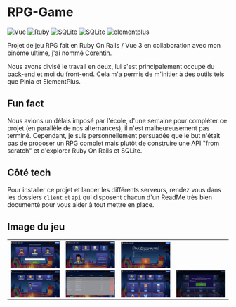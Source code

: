 # RPG-Game

<div>
     <img src="https://img.shields.io/badge/Vue.js-35495E?style=for-the-badge&logo=vue.js&logoColor=4FC08D" alt="Vue" /> 
     <img src="https://img.shields.io/badge/ruby-a6051a?style=for-the-badge&logo=ruby&logoColor=white%22" alt="Ruby"/>
     <img src="https://img.shields.io/badge/sqlite-56abdd?style=for-the-badge&logo=sqlite&logoColor=white%22" alt="SQLite" />
     <img src="https://img.shields.io/badge/pinia-fdc735?style=for-the-badge&logo=pinia&logoColor=white%22" alt="SQLite" />
     <img src="https://img.shields.io/badge/elementplus-1e2835?style=for-the-badge&logo=element&logoColor=white%22" alt="elementplus"/>
</div>

Projet de jeu RPG fait en Ruby On Rails / Vue 3 en collaboration avec mon binôme ultime, j'ai nommé <a href="https://github.com/CorentinNrd/CorentinNrd">Corentin</a>.

<p>Nous avons divisé le travail en deux, lui s'est principalement occupé du back-end et moi du front-end. Cela m'a permis de m'initier à des outils tels que Pinia et ElementPlus.</p>

<h2>Fun fact</h2>
<p>Nous avions un délais imposé par l'école, d'une semaine pour compléter ce projet (en parallèle de nos alternances), il n'est malheureusement pas terminé. Cependant, je suis personnellement persuadée que le but n'était pas de proposer un RPG complet mais plutôt de construire une API "from scratch" et d'explorer Ruby On Rails et SQLite.</p>

<h2>Côté tech</h2>
<p>Pour installer ce projet et lancer les différents serveurs, rendez vous dans les dossiers <code>client</code> et <code>api</code> qui disposent chacun d'un ReadMe très bien documenté pour vous aider à tout mettre en place.</p>

<h2>Image du jeu</h2>
<div align="center">
     <table>
          <tr>
               <td><img align=top src="ruby.png" /></td>
               <td><img align=top src="1.png" /></td>
               <td><img align=top src="2.png" /></td>
          </tr>
          <tr>
               <td><img align=top src="3.png" /></td>
               <td><img align=top src="4.png" /></td>
               <td><img align=top src="5.png" /></td>
               <td><img align=top src="6.png" /></td>
          </tr>
     </table>
</div>
